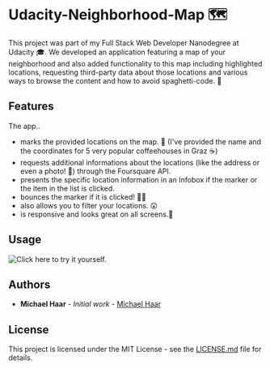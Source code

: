 # Udacity-Neighborhood-Map 🗺

This project was part of my Full Stack Web Developer Nanodegree at Udacity 🎓. We developed an application featuring a map of your neighborhood and also added functionality to this map including highlighted locations, requesting third-party data about those locations and various ways to browse the content and how to avoid spaghetti-code. 🍝

## Features
The app..
- marks the provided locations on the map. 📍 (I've provided the name and the coordinates for 5 very popular coffeehouses in Graz ☕)
- requests additional informations about the locations (like the address or even a photo! 📸) through the Foursquare API.
- presents the specific location information in an Infobox if the marker or the item in the list is clicked.
- bounces the marker if it is clicked! 🙌🙌
- also allows you to filter your locations. 😲
- is responsive and looks great on all screens.📲

## Usage
![Click here](https://michi1992.github.io/Udacity-Neighborhood-Map/) to try it yourself.  

## Authors

* **Michael Haar** - *Initial work* - [Michael Haar](https://github.com/michi1992)


## License

This project is licensed under the MIT License - see the [LICENSE.md](https://github.com/michi1992/Udacity-Neighborhood-Map/blob/master/LICENSE) file for details.
